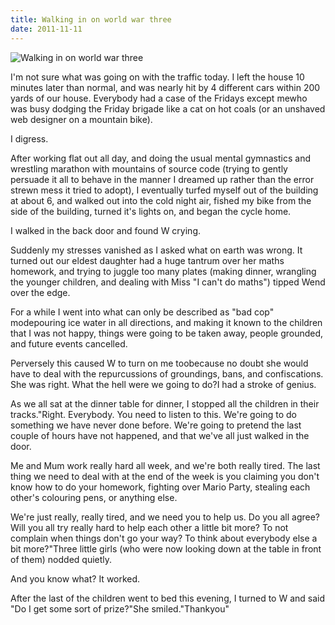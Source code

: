 ```yaml
---
title: Walking in on world war three
date: 2011-11-11
---
```


![Walking in on world war three](https://source.unsplash.com/d34DtRp1bqo/1600x900)

I'm not sure what was going on with the traffic today. I left the house 10 minutes later than normal, and was nearly hit by 4 different cars within 200 yards of our house. Everybody had a case of the Fridays except mewho was busy dodging the Friday brigade like a cat on hot coals (or an unshaved web designer on a mountain bike).

I digress.

After working flat out all day, and doing the usual mental gymnastics and wrestling marathon with mountains of source code (trying to gently persuade it all to behave in the manner I dreamed up rather than the error strewn mess it tried to adopt), I eventually turfed myself out of the building at about 6, and walked out into the cold night air, fished my bike from the side of the building, turned it's lights on, and began the cycle home.

I walked in the back door and found W crying.

Suddenly my stresses vanished as I asked what on earth was wrong. It turned out our eldest daughter had a huge tantrum over her maths homework, and trying to juggle too many plates (making dinner, wrangling the younger children, and dealing with Miss "I can't do maths") tipped Wend over the edge.

For a while I went into what can only be described as "bad cop" modepouring ice water in all directions, and making it known to the children that I was not happy, things were going to be taken away, people grounded, and future events cancelled.

Perversely this caused W to turn on me toobecause no doubt she would have to deal with the repurcussions of groundings, bans, and confiscations. She was right. What the hell were we going to do?I had a stroke of genius.

As we all sat at the dinner table for dinner, I stopped all the children in their tracks."Right. Everybody. You need to listen to this. We're going to do something we have never done before. We're going to pretend the last couple of hours have not happened, and that we've all just walked in the door.

Me and Mum work really hard all week, and we're both really tired. The last thing we need to deal with at the end of the week is you claiming you don't know how to do your homework, fighting over Mario Party, stealing each other's colouring pens, or anything else.

We're just really, really tired, and we need you to help us. Do you all agree? Will you all try really hard to help each other a little bit more? To not complain when things don't go your way? To think about everybody else a bit more?"Three little girls (who were now looking down at the table in front of them) nodded quietly.

And you know what? It worked.

After the last of the children went to bed this evening, I turned to W and said "Do I get some sort of prize?"She smiled."Thankyou"
